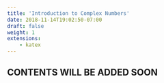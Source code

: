 ```yaml
---
title: 'Introduction to Complex Numbers'
date: 2018-11-14T19:02:50-07:00
draft: false
weight: 1
extensions:
    - katex
---
```


## CONTENTS WILL BE ADDED SOON